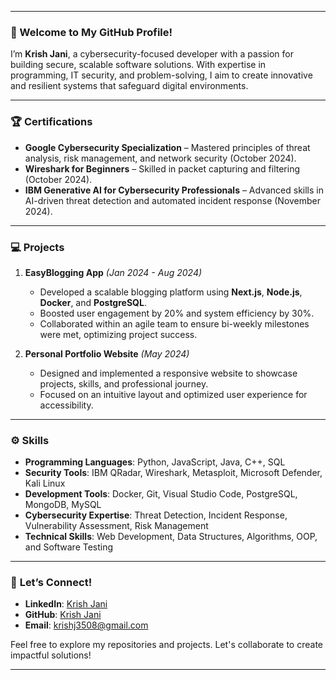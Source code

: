 

---
### 👋 Welcome to My GitHub Profile!

I’m **Krish Jani**, a cybersecurity-focused developer with a passion for building secure, scalable software solutions. With expertise in programming, IT security, and problem-solving, I aim to create innovative and resilient systems that safeguard digital environments.

---

### 🏆 **Certifications**
- **Google Cybersecurity Specialization** – Mastered principles of threat analysis, risk management, and network security (October 2024).
- **Wireshark for Beginners** – Skilled in packet capturing and filtering (October 2024).
- **IBM Generative AI for Cybersecurity Professionals** – Advanced skills in AI-driven threat detection and automated incident response (November 2024).

---

### 💻 **Projects**
1. **EasyBlogging App** *(Jan 2024 - Aug 2024)*  
   - Developed a scalable blogging platform using **Next.js**, **Node.js**, **Docker**, and **PostgreSQL**.
   - Boosted user engagement by 20% and system efficiency by 30%.  
   - Collaborated within an agile team to ensure bi-weekly milestones were met, optimizing project success.

2. **Personal Portfolio Website** *(May 2024)*  
   - Designed and implemented a responsive website to showcase projects, skills, and professional journey.
   - Focused on an intuitive layout and optimized user experience for accessibility.

---

### ⚙️ **Skills**
- **Programming Languages**: Python, JavaScript, Java, C++, SQL  
- **Security Tools**: IBM QRadar, Wireshark, Metasploit, Microsoft Defender, Kali Linux  
- **Development Tools**: Docker, Git, Visual Studio Code, PostgreSQL, MongoDB, MySQL  
- **Cybersecurity Expertise**: Threat Detection, Incident Response, Vulnerability Assessment, Risk Management  
- **Technical Skills**: Web Development, Data Structures, Algorithms, OOP, and Software Testing

---

### 🤝 **Let’s Connect!**
- **LinkedIn**: [Krish Jani](https://www.linkedin.com/in/krish1123/)  
- **GitHub**: [Krish Jani](https://github.com/jani333)  
- **Email**: krishj3508@gmail.com  

Feel free to explore my repositories and projects. Let's collaborate to create impactful solutions!

---
